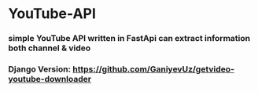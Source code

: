 # YouTube-API
### simple YouTube API written in FastApi can extract information both channel &amp; video
### Django Version: https://github.com/GaniyevUz/getvideo-youtube-downloader
